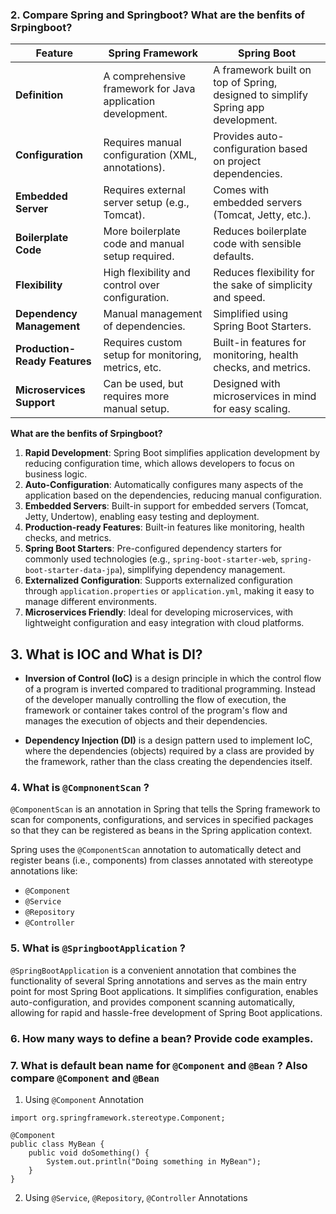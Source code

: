 ### 2. Compare Spring and Springboot? What are the benfits of Srpingboot?

| Feature                       | Spring Framework                                            | Spring Boot                                                                      |
| ----------------------------- | ----------------------------------------------------------- | -------------------------------------------------------------------------------- |
| **Definition**                | A comprehensive framework for Java application development. | A framework built on top of Spring, designed to simplify Spring app development. |
| **Configuration**             | Requires manual configuration (XML, annotations).           | Provides auto-configuration based on project dependencies.                       |
| **Embedded Server**           | Requires external server setup (e.g., Tomcat).              | Comes with embedded servers (Tomcat, Jetty, etc.).                               |
| **Boilerplate Code**          | More boilerplate code and manual setup required.            | Reduces boilerplate code with sensible defaults.                                 |
| **Flexibility**               | High flexibility and control over configuration.            | Reduces flexibility for the sake of simplicity and speed.                        |
| **Dependency Management**     | Manual management of dependencies.                          | Simplified using Spring Boot Starters.                                           |
| **Production-Ready Features** | Requires custom setup for monitoring, metrics, etc.         | Built-in features for monitoring, health checks, and metrics.                    |
| **Microservices Support**     | Can be used, but requires more manual setup.                | Designed with microservices in mind for easy scaling.                            |

**What are the benfits of Srpingboot?**

1. **Rapid Development**: Spring Boot simplifies application development by reducing configuration time, which allows developers to focus on business logic.
2. **Auto-Configuration**: Automatically configures many aspects of the application based on the dependencies, reducing manual configuration.
3. **Embedded Servers**: Built-in support for embedded servers (Tomcat, Jetty, Undertow), enabling easy testing and deployment.
4. **Production-ready Features**: Built-in features like monitoring, health checks, and metrics.
5. **Spring Boot Starters**: Pre-configured dependency starters for commonly used technologies (e.g., `spring-boot-starter-web`, `spring-boot-starter-data-jpa`), simplifying dependency management.
6. **Externalized Configuration**: Supports externalized configuration through `application.properties` or `application.yml`, making it easy to manage different environments.
7. **Microservices Friendly**: Ideal for developing microservices, with lightweight configuration and easy integration with cloud platforms.

## 3. What is IOC and What is DI?

- **Inversion of Control (IoC)** is a design principle in which the control flow of a program is inverted compared to traditional programming. Instead of the developer manually controlling the flow of execution, the framework or container takes control of the program's flow and manages the execution of objects and their dependencies.

- **Dependency Injection (DI)** is a design pattern used to implement IoC, where the dependencies (objects) required by a class are provided by the framework, rather than the class creating the dependencies itself.

### 4. What is `@CompnonentScan` ?

`@ComponentScan` is an annotation in Spring that tells the Spring framework to scan for components, configurations, and services in specified packages so that they can be registered as beans in the Spring application context.

Spring uses the `@ComponentScan` annotation to automatically detect and register beans (i.e., components) from classes annotated with stereotype annotations like:

- `@Component`
- `@Service`
- `@Repository`
- `@Controller`

### 5. What is `@SpringbootApplication` ?

`@SpringBootApplication` is a convenient annotation that combines the functionality of several Spring annotations and serves as the main entry point for most Spring Boot applications. It simplifies configuration, enables auto-configuration, and provides component scanning automatically, allowing for rapid and hassle-free development of Spring Boot applications.

### 6. How many ways to define a bean? Provide code examples.

### 7. What is default bean name for `@Component` and `@Bean` ? Also compare `@Component` and `@Bean`

1. Using `@Component` Annotation

```
import org.springframework.stereotype.Component;

@Component
public class MyBean {
    public void doSomething() {
        System.out.println("Doing something in MyBean");
    }
}
```

2. Using `@Service`, `@Repository`, `@Controller` Annotations